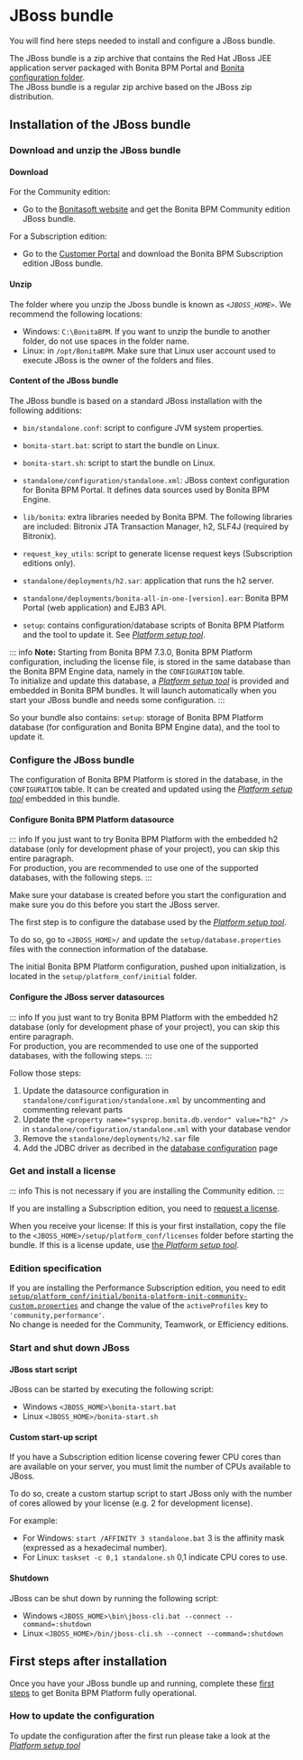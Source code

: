 # JBoss bundle

You will find here steps needed to install and configure a JBoss bundle.

The JBoss bundle is a zip archive that contains the Red Hat JBoss JEE application server packaged with Bonita BPM Portal and [Bonita configuration folder](BonitaBPM_platform_setup.md).  
The JBoss bundle is a regular zip archive based on the JBoss zip distribution.

## Installation of the JBoss bundle

### Download and unzip the JBoss bundle

#### Download

For the Community edition:

* Go to the [Bonitasoft website](http://www.bonitasoft.com/downloads-v2) and get the Bonita BPM Community edition JBoss bundle.

For a Subscription edition:

* Go to the [Customer Portal](https://customer.bonitasoft.com/download/request) and download the Bonita BPM Subscription edition JBoss bundle.

#### Unzip

The folder where you unzip the Jboss bundle is known as _`<JBOSS_HOME>`_. We recommend the following locations: 

* Windows: `C:\BonitaBPM`. If you want to unzip the bundle to another folder, do not use spaces in the folder name. 
* Linux: in `/opt/BonitaBPM`. Make sure that Linux user account used to execute JBoss is the owner of the folders and files.

#### Content of the JBoss bundle

The JBoss bundle is based on a standard JBoss installation with the following additions:

* `bin/standalone.conf`: script to configure JVM system properties.
* `bonita-start.bat`: script to start the bundle on Linux.
* `bonita-start.sh`: script to start the bundle on Linux.
* `standalone/configuration/standalone.xml`: JBoss context configuration for Bonita BPM Portal. It defines data sources used by Bonita BPM Engine.
* `lib/bonita`: extra libraries needed by Bonita BPM. The following libraries are included: Bitronix JTA Transaction Manager, h2, SLF4J (required by Bitronix).
* `request_key_utils`: script to generate license request keys (Subscription editions only).
* `standalone/deployments/h2.sar`: application that runs the h2 server.
* `standalone/deployments/bonita-all-in-one-[version].ear`: Bonita BPM Portal (web application) and EJB3 API.

* `setup`: contains configuration/database scripts of Bonita BPM Platform and the tool to update it. See [*Platform setup tool*](BonitaBPM_platform_setup.md).

::: info
**Note:** Starting from Bonita BPM 7.3.0, Bonita BPM Platform configuration, including the license file, is stored in the same database than the Bonita BPM Engine data, namely in the `CONFIGURATION` table.  
To initialize and update this database, a [*Platform setup tool*](BonitaBPM_platform_setup.md) is provided and embedded in Bonita BPM bundles.
It will launch automatically when you start your JBoss bundle and needs some configuration.
:::

So your bundle also contains:
`setup`: storage of Bonita BPM Platform database (for configuration and Bonita BPM Engine data), and the tool to update it.


### Configure the JBoss bundle

The configuration of Bonita BPM Platform is stored in the database, in the `CONFIGURATION` table. It can be created and updated using the [*Platform setup tool*](BonitaBPM_platform_setup.md) embedded in this bundle.

<a id="database" />

#### Configure Bonita BPM Platform datasource

::: info
If you just want to try Bonita BPM Platform with the embedded h2 database (only for development phase of your project), you can skip this entire paragraph.  
For production, you are recommended to use one of the supported databases, with the following steps.
:::

Make sure your database is created before you start the configuration and make sure you do this before you start the JBoss server.

The first step is to configure the database used by the [*Platform setup tool*](BonitaBPM_platform_setup.md).

To do so, go to `<JBOSS_HOME>/`  and update the `setup/database.properties` files with the connection information of the  database.  

The initial Bonita BPM Platform configuration, pushed upon initialization, is located in the `setup/platform_conf/initial` folder.  


#### Configure the JBoss server datasources

::: info
If you just want to try Bonita BPM Platform with the embedded h2 database (only for development phase of your project), you can skip this entire paragraph.  
For production, you are recommended to use one of the supported databases, with the following steps.
:::

Follow those steps:
1. Update the datasource configuration in `standalone/configuration/standalone.xml` by uncommenting and commenting relevant parts
2. Update the `<property name="sysprop.bonita.db.vendor" value="h2" />` in `standalone/configuration/standalone.xml` with your database vendor
3. Remove the `standalone/deployments/h2.sar` file
4. Add the JDBC driver as decribed in the [database configuration](database-configuration.md#jdbc_driver) page


### Get and install a license

::: info
This is not necessary if you are installing the Community edition.
:::

If you are installing a Subscription edition, you need to [request a license](licenses.md).

<a id="license" />

When you receive your license:
If this is your first installation, copy the file to the `<JBOSS_HOME>/setup/platform_conf/licenses` folder before starting the bundle.
If this is a license update, use [the *Platform setup tool*](BonitaBPM_platform_setup.md#update_platform_conf).


### Edition specification

If you are installing the Performance Subscription edition, you need to edit [`setup/platform_conf/initial/bonita-platform-init-community-custom.properties`](BonitaBPM_platform_setup.md) and change the value of the `activeProfiles` key to `'community,performance'`.  
No change is needed for the Community, Teamwork, or Efficiency editions.

<a id="configuration" />


<a id="start" />

### Start and shut down JBoss

#### JBoss start script

JBoss can be started by executing the following script:

* Windows `<JBOSS_HOME>\bonita-start.bat`
* Linux `<JBOSS_HOME>/bonita-start.sh`

#### Custom start-up script

If you have a Subscription edition license covering fewer CPU cores than are available on your server, you must limit the number of CPUs available to JBoss.

To do so, create a custom startup script to start JBoss only with the number of cores allowed by your license (e.g. 2 for development license).

For example: 

* For Windows: `start /AFFINITY 3 standalone.bat` 3 is the affinity mask (expressed as a hexadecimal number).
* For Linux: `taskset -c 0,1 standalone.sh` 0,1 indicate CPU cores to use. 

#### Shutdown

JBoss can be shut down by running the following script:

* Windows `<JBOSS_HOME>\bin\jboss-cli.bat --connect --command=:shutdown`
* Linux `<JBOSS_HOME>/bin/jboss-cli.sh --connect --command=:shutdown`

## First steps after installation

Once you have your JBoss bundle up and running, complete these [first steps](first-steps-after-setup.md) to get Bonita BPM Platform fully operational.

### How to update the configuration

To update the configuration after the first run please take a look at the [*Platform setup tool*](BonitaBPM_platform_setup.md#update_platform_conf)
